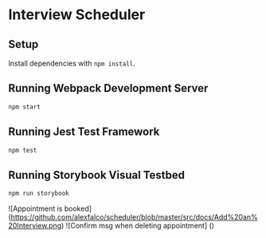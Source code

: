 # Interview Scheduler

## Setup

Install dependencies with `npm install`.

## Running Webpack Development Server

```sh
npm start
```

## Running Jest Test Framework

```sh
npm test
```

## Running Storybook Visual Testbed

```sh
npm run storybook
```



![Appointment is booked] (https://github.com/alexfalco/scheduler/blob/master/src/docs/Add%20an%20Interview.png)
![Confirm msg when deleting appointment] ()
